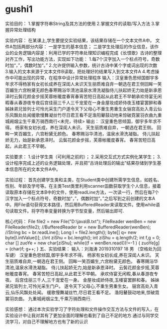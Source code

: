 # gushi1
实验目的：
1.掌握字符串String及其方法的使用
2.掌握文件的读取/写入方法
3.掌握异常处理结构

实验内容：
在某课上,学生要提交实验结果，该结果存储在一个文本文件A中。
文件A包括两部分内容：
一是学生的基本信息；
二是学生处理后的作业信息，该作业的业务逻辑内容是：利用已学的字符串处理知识编程完成《长恨歌》古诗的整理对齐工作，写出功能方法，实现如下功能：
1.每7个汉字加入一个标点符号，奇数时加“，”，偶数时加“。”
2.允许提供输入参数，统计古诗中某个字或词出现的次数
3.输入的文本来源于文本文件B读取，把处理好的结果写入到文本文件A
4.考虑操作中可能出现的异常，在程序中设计异常处理程序
输入：汉皇重色思倾国御宇多年求不得杨家有女初长成养在深闺人未识天生丽质难自弃一朝选在君王侧回眸一笑百媚生六宫粉黛无颜色春寒赐浴华清池温泉水滑洗凝脂侍儿扶起娇无力始是新承恩泽时云鬓花颜金步摇芙蓉帐暖度春宵春宵苦短日高起从此君王不早朝承欢侍宴无闲暇春从春游夜专夜后宫佳丽三千人三千宠爱在一身金屋妆成娇侍夜玉楼宴罢醉和春姊妹弟兄皆列士可怜光采生门户遂令天下父母心不重生男重生女骊宫高处入青云仙乐风飘处处闻缓歌慢舞凝丝竹尽日君王看不足渔阳鼙鼓动地来惊破霓裳羽衣曲九重城阙烟尘生千乘万骑西南行<未完，待续>
输出：
汉皇重色思倾国，御宇多年求不得。
杨家有女初长成，养在深闺人未识。
天生丽质难自弃，一朝选在君王侧。
回眸一笑百媚生，六宫粉黛无颜色。
春寒赐浴华清池，温泉水滑洗凝脂。
侍儿扶起娇无力，始是新承恩泽时。
云鬓花颜金步摇，芙蓉帐暖度春宵。
春宵苦短日高起，从此君王不早朝。

实验要求：
1.设计学生类（可利用之前的）；
2.采用交互式方式实例化某学生；
3.设计程序完成上述的业务逻辑处理，并且把“古诗处理后的输出”结果存储到学生基本信息所在的文本文件A中。

实验过程：
首先创建学生类和主类，在Student类中创建所需学生信息，如姓名、性别、年龄及学号等。在主类Test类里利用scanner函数获取学生个人信息，接着读取原本存储在文本B中的文件，使用readLine方法，一次读一行，然后在每7个汉字加入一个标点符号，奇数时加“，”，偶数时加“。”之后写到之前创建的文本A中。用File语句获得文本路径，然后用BufferedReader来读取文件。使用while语句读取文件。将字符串变量转换为字节型变量，然后输出即可.

核心代码：
 File file2 = new File("D:\java\B.txt"); FileReader wenBen = new FileReader(file2); //BufferedReader br = new BufferedReader(wenBen); //String bc = br.readLine(); Long l = file2.length(); byte[] q= new byte[l.intValue()]; //int ziShu = bc.length(); int ziShu = q.length/2; int f,g = 0; char [] zuoYe = new char[ziShu]; while((f = wenBen.read())!=-1 ) { zuoYe[g] = (char)f; g++; } 五、实验结果： 输入：刘海涛 2019310197 18 男 （空格处为回车键） 汉皇重色思倾国,御宇多年求不得。 杨家有女初长成,养在深闺人未识。 天生丽质难自弃,一朝选在君王侧。 回眸一笑百媚生,六宫粉黛无颜色。 春寒赐浴华清池,温泉水滑洗凝脂。 侍儿扶起娇无力,始是新承恩泽时。 云鬓花颜金步摇,芙蓉帐暖度春宵。 春宵苦短日高起,从此君王不早朝。 承欢侍宴无闲暇,春从春游夜专夜。 后宫佳丽三千人,三千宠爱在一身。 金屋妆成娇侍夜,玉楼宴罢醉和春。 姊妹弟兄皆列士,可怜光采生门户。 遂令天下父母心,不重生男重生女。 骊宫高处入青云,仙乐风飘处处闻。 缓歌慢舞凝丝竹,尽日君王看不足。 渔阳鼙鼓动地来,惊破霓裳羽衣曲。 九重城阙烟尘生,千乘万骑西南行.
 
 实验感想：
 通过本次实验学习了字符处理和文件操作交互方法与文件的写入，在实验设计中让我对其有了更加全面的理解也看到了自己不足的地方.通过与同学交流学习，对自己不理解地方也有了新的认识
